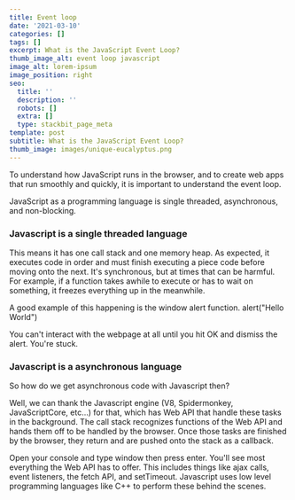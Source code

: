 ```yaml
---
title: Event loop
date: '2021-03-10'
categories: []
tags: []
excerpt: What is the JavaScript Event Loop?
thumb_image_alt: event loop javascript
image_alt: lorem-ipsum
image_position: right
seo:
  title: ''
  description: ''
  robots: []
  extra: []
  type: stackbit_page_meta
template: post
subtitle: What is the JavaScript Event Loop?
thumb_image: images/unique-eucalyptus.png
---
```

To understand how JavaScript runs in the browser, and to create web apps that run smoothly and quickly, it is important to understand the event loop.

JavaScript as a programming language is single threaded, asynchronous, and non-blocking.

### Javascript is a single threaded language

This means it has one call stack and one memory heap. As expected, it executes code in order and must finish executing a piece code before moving onto the next. It's synchronous, but at times that can be harmful. For example, if a function takes awhile to execute or has to wait on something, it freezes everything up in the meanwhile.

A good example of this happening is the window alert function. alert("Hello World")

You can't interact with the webpage at all until you hit OK and dismiss the alert. You're stuck.

### Javascript is a asynchronous language

So how do we get asynchronous code with Javascript then?

Well, we can thank the Javascript engine (V8, Spidermonkey, JavaScriptCore, etc...) for that, which has Web API that handle these tasks in the background. The call stack recognizes functions of the Web API and hands them off to be handled by the browser. Once those tasks are finished by the browser, they return and are pushed onto the stack as a callback.

Open your console and type window then press enter. You'll see most everything the Web API has to offer. This includes things like ajax calls, event listeners, the fetch API, and setTimeout. Javascript uses low level programming languages like C++ to perform these behind the scenes.





